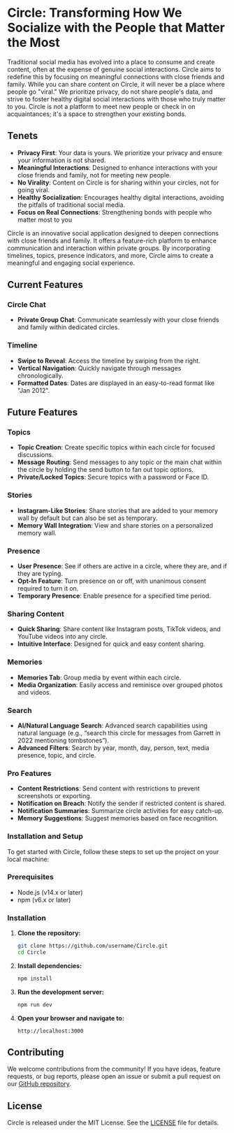 # Circle: Transforming How We Socialize with the People that Matter the Most

Traditional social media has evolved into a place to consume and create content, often at the expense of genuine social interactions. Circle aims to redefine this by focusing on meaningful connections with close friends and family. While you can share content on Circle, it will never be a place where people go "viral." We prioritize privacy, do not share people's data, and strive to foster healthy digital social interactions with those who truly matter to you. Circle is not a platform to meet new people or check in on acquaintances; it's a space to strengthen your existing bonds.

## Tenets

* **Privacy First**: Your data is yours. We prioritize your privacy and ensure your information is not shared.
* **Meaningful Interactions**: Designed to enhance interactions with your close friends and family, not for meeting new people.
* **No Virality**: Content on Circle is for sharing within your circles, not for going viral.
* **Healthy Socialization**: Encourages healthy digital interactions, avoiding the pitfalls of traditional social media.
* **Focus on Real Connections**: Strengthening bonds with people who matter most to you

Circle is an innovative social application designed to deepen connections with close friends and family. It offers a feature-rich platform to enhance communication and interaction within private groups. By incorporating timelines, topics, presence indicators, and more, Circle aims to create a meaningful and engaging social experience.

## Current Features

### Circle Chat

- **Private Group Chat**: Communicate seamlessly with your close friends and family within dedicated circles.

### Timeline

- **Swipe to Reveal**: Access the timeline by swiping from the right.
- **Vertical Navigation**: Quickly navigate through messages chronologically.
- **Formatted Dates**: Dates are displayed in an easy-to-read format like "Jan 2012".

## Future Features

### Topics

- **Topic Creation**: Create specific topics within each circle for focused discussions.
- **Message Routing**: Send messages to any topic or the main chat within the circle by holding the send button to fan out topic options.
- **Private/Locked Topics**: Secure topics with a password or Face ID.

### Stories

- **Instagram-Like Stories**: Share stories that are added to your memory wall by default but can also be set as temporary.
- **Memory Wall Integration**: View and share stories on a personalized memory wall.

### Presence

- **User Presence**: See if others are active in a circle, where they are, and if they are typing.
- **Opt-In Feature**: Turn presence on or off, with unanimous consent required to turn it on.
- **Temporary Presence**: Enable presence for a specified time period.

### Sharing Content

- **Quick Sharing**: Share content like Instagram posts, TikTok videos, and YouTube videos into any circle.
- **Intuitive Interface**: Designed for quick and easy content sharing.

### Memories

- **Memories Tab**: Group media by event within each circle.
- **Media Organization**: Easily access and reminisce over grouped photos and videos.

### Search

- **AI/Natural Language Search**: Advanced search capabilities using natural language (e.g., “search this circle for messages from Garrett in 2022 mentioning tombstones”).
- **Advanced Filters**: Search by year, month, day, person, text, media presence, topic, and circle.

### Pro Features

- **Content Restrictions**: Send content with restrictions to prevent screenshots or exporting.
- **Notification on Breach**: Notify the sender if restricted content is shared.
- **Notification Summaries**: Summarize circle activities for easy catch-up.
- **Memory Suggestions**: Suggest memories based on face recognition.

### Installation and Setup

To get started with Circle, follow these steps to set up the project on your local machine:

### Prerequisites

- Node.js (v14.x or later)
- npm (v6.x or later)

### Installation

1. **Clone the repository:**

   ```bash
   git clone https://github.com/username/Circle.git
   cd Circle
   ```
2. **Install dependencies:**

   ```bash
   npm install
   ```
3. **Run the development server:**

   ```bash
   npm run dev
   ```
4. **Open your browser and navigate to:**

   ```
   http://localhost:3000
   ```

## Contributing

We welcome contributions from the community! If you have ideas, feature requests, or bug reports, please open an issue or submit a pull request on our [GitHub repository](https://github.com/username/Circle).

## License

Circle is released under the MIT License. See the [LICENSE](https://github.com/username/Circle/blob/main/LICENSE) file for details.
